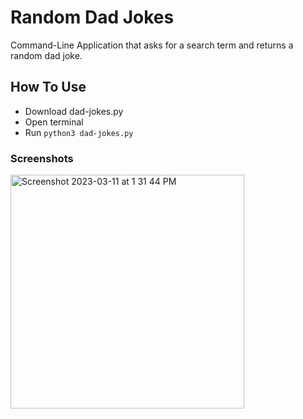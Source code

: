 # Random Dad Jokes
Command-Line Application that asks for a search term and returns a random dad joke.

## How To Use
- Download dad-jokes.py
- Open terminal
- Run `python3 dad-jokes.py`

### Screenshots
<img width="374" alt="Screenshot 2023-03-11 at 1 31 44 PM" src="https://user-images.githubusercontent.com/95086147/224505615-fc1f0dab-1143-4cee-a38f-608ae5df4e63.png">
